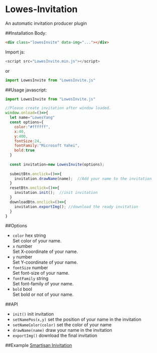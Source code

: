 # Lowes-Invitation
An automatic invitation producer plugin

##Installation
Body:
```html
<div class="lowesInvite" data-img="..."></div>
```

Import js:
```javascript
<script src="LowesInvite.min.js"></script>
```
or
```javascript
import LowesInvite from "LowesInvite.js"
```

##Usage 
javascript:
```javascript
import LowesInvite from "LowesInvite.js"

//Please create invitation after window loaded.
window.onload=()=>{   
  let name="LowesYang"
  const options={
    color:"#ffffff",
    x:40,
    y:400,
    fontSize:24,
    fontFamily:"Microsoft Yahei",
    bold:true
  }
  
  const invitation=new LowesInvite(options);
  
  submitBtn.onclick=()=>{
    invitation.drawName(name);  //Add your name to the invitation
  }
  resetBtn.onclick=()=>{
    invitation.init();  //init invitation
  }
  downloadBtn.onclick=()=>{
    invitation.exportImg(); //download the ready invitation
  }
}
```
##Options
- ```color``` hex string  
Set color of your name.
- ```x```  number  
Set X-coordinate of your name.
- ```y```  number  
Set Y-coordinate of your name.
- ```fontSize```  number  
Set font-size of your name.
- ```fontFamily```  string  
Set font-family of your name.
- ```bold``` bool  
Set bold or not of your name.  

##API
- ```init()```  init invitation
- ```setNamePos(x,y)``` set the position of your name in the invitation
- ```setNameColor(color)```  set the color of your name
- ```drawName(name)```  draw your name in the invitation
- ```exportImg()``` download the final invitation

##Example
[Smartisan Inivitation](https://github.com/yyh1102/Lowes-Invitation/tree/master/example)
